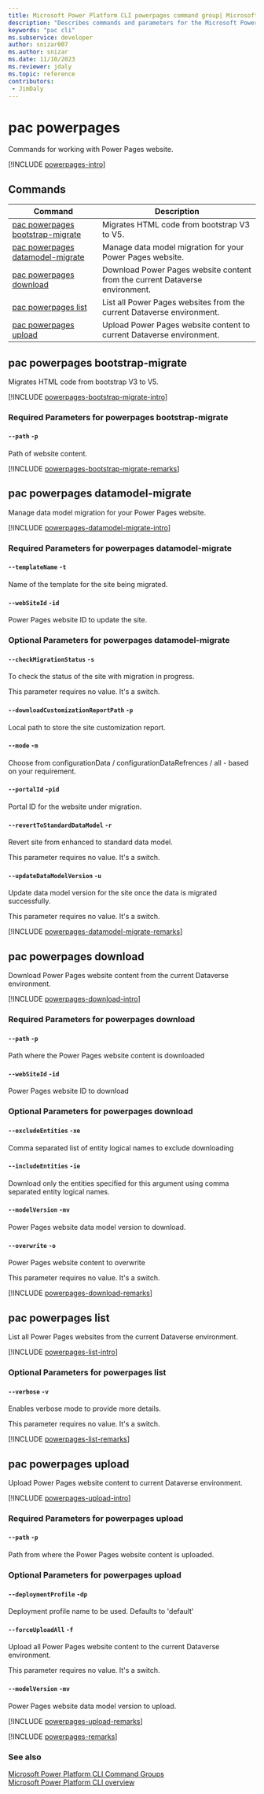 ```yaml
---
title: Microsoft Power Platform CLI powerpages command group| Microsoft Docs
description: "Describes commands and parameters for the Microsoft Power Platform CLI powerpages command group."
keywords: "pac cli"
ms.subservice: developer
author: snizar007
ms.author: snizar
ms.date: 11/10/2023
ms.reviewer: jdaly
ms.topic: reference
contributors: 
 - JimDaly
---
```

<!-- 
Do not edit this file. 
This file is generated by a program and any changes will be overwritten when this topic is re-generated.
Use the include files to add additional content to this topic.
-->
# pac powerpages

Commands for working with Power Pages website.

[!INCLUDE [powerpages-intro](includes/powerpages-intro.md)]

## Commands

|Command|Description|
|---------|---------|
|[pac powerpages bootstrap-migrate](#pac-powerpages-bootstrap-migrate)|Migrates HTML code from bootstrap V3 to V5.|
|[pac powerpages datamodel-migrate](#pac-powerpages-datamodel-migrate)|Manage data model migration for your Power Pages website.|
|[pac powerpages download](#pac-powerpages-download)|Download Power Pages website content from the current Dataverse environment.|
|[pac powerpages list](#pac-powerpages-list)|List all Power Pages websites from the current Dataverse environment.|
|[pac powerpages upload](#pac-powerpages-upload)|Upload Power Pages website content to current Dataverse environment.|


## pac powerpages bootstrap-migrate

Migrates HTML code from bootstrap V3 to V5.

[!INCLUDE [powerpages-bootstrap-migrate-intro](includes/powerpages-bootstrap-migrate-intro.md)]


### Required Parameters for powerpages bootstrap-migrate

#### `--path` `-p`

Path of website content.

[!INCLUDE [powerpages-bootstrap-migrate-remarks](includes/powerpages-bootstrap-migrate-remarks.md)]

## pac powerpages datamodel-migrate

Manage data model migration for your Power Pages website.

[!INCLUDE [powerpages-datamodel-migrate-intro](includes/powerpages-datamodel-migrate-intro.md)]


### Required Parameters for powerpages datamodel-migrate

#### `--templateName` `-t`

Name of the template for the site being migrated.

#### `--webSiteId` `-id`

Power Pages website ID to update the site.


### Optional Parameters for powerpages datamodel-migrate

#### `--checkMigrationStatus` `-s`

To check the status of the site with migration in progress.

This parameter requires no value. It's a switch.

#### `--downloadCustomizationReportPath` `-p`

Local path to store the site customization report.

#### `--mode` `-m`

Choose from configurationData / configurationDataRefrences / all - based on your requirement.

#### `--portalId` `-pid`

Portal ID for the website under migration.

#### `--revertToStandardDataModel` `-r`

Revert site from enhanced to standard data model.

This parameter requires no value. It's a switch.

#### `--updateDataModelVersion` `-u`

Update data model version for the site once the data is migrated successfully.

This parameter requires no value. It's a switch.

[!INCLUDE [powerpages-datamodel-migrate-remarks](includes/powerpages-datamodel-migrate-remarks.md)]

## pac powerpages download

Download Power Pages website content from the current Dataverse environment.

[!INCLUDE [powerpages-download-intro](includes/powerpages-download-intro.md)]


### Required Parameters for powerpages download

#### `--path` `-p`

Path where the Power Pages website content is downloaded

#### `--webSiteId` `-id`

Power Pages website ID to download


### Optional Parameters for powerpages download

#### `--excludeEntities` `-xe`

Comma separated list of entity logical names to exclude downloading

#### `--includeEntities` `-ie`

Download only the entities specified for this argument using comma separated entity logical names.

#### `--modelVersion` `-mv`

Power Pages website data model version to download.

#### `--overwrite` `-o`

Power Pages website content to overwrite

This parameter requires no value. It's a switch.

[!INCLUDE [powerpages-download-remarks](includes/powerpages-download-remarks.md)]

## pac powerpages list

List all Power Pages websites from the current Dataverse environment.

[!INCLUDE [powerpages-list-intro](includes/powerpages-list-intro.md)]


### Optional Parameters for powerpages list

#### `--verbose` `-v`

Enables verbose mode to provide more details.

This parameter requires no value. It's a switch.

[!INCLUDE [powerpages-list-remarks](includes/powerpages-list-remarks.md)]

## pac powerpages upload

Upload Power Pages website content to current Dataverse environment.

[!INCLUDE [powerpages-upload-intro](includes/powerpages-upload-intro.md)]


### Required Parameters for powerpages upload

#### `--path` `-p`

Path from where the Power Pages website content is uploaded.


### Optional Parameters for powerpages upload

#### `--deploymentProfile` `-dp`

Deployment profile name to be used. Defaults to 'default'

#### `--forceUploadAll` `-f`

Upload all Power Pages website content to the current Dataverse environment.

This parameter requires no value. It's a switch.

#### `--modelVersion` `-mv`

Power Pages website data model version to upload.

[!INCLUDE [powerpages-upload-remarks](includes/powerpages-upload-remarks.md)]

[!INCLUDE [powerpages-remarks](includes/powerpages-remarks.md)]

### See also

[Microsoft Power Platform CLI Command Groups](index.md)<br />
[Microsoft Power Platform CLI overview](../introduction.md)